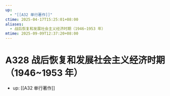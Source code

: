 ```yaml
---
up:
  - "[[A32 单行著作]]"
ctime: 2025-04-17T15:25:01+08:00
aliases:
  - 战后恢复和发展社会主义经济时期（1946~1953 年）
mtime: 2025-09-09T12:37:20+08:00
---
```


# A328 战后恢复和发展社会主义经济时期（1946~1953 年）

- up: [[A32 单行著作]]
